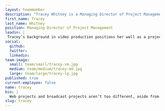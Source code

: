 ```yaml
---
layout: teammember
description: "Tracey Whitney is a Managing Director of Project Management specializing in process management at ThinkShout, a full service digital agency and B-Corp that specializes in nonprofit tech, digital strategy, website development, accessible design, and brand work. "
first_name: Tracey
last_name: Whitney
position: Managing Director of Project Management
leadin: |
 Tracey’s background in video production positions her well as a project manager. She also once summited Mt. Kosciuszko in Australia, so we’re confident she can take on any challenge.
social:
  github:
  twitter:
  linkedin:
team-image:
  small: team/small/tracey-sm.jpg
  medium: team/medium/tracey-md.jpg
  large: team/large/tracey-lg.jpg
published: true
current-employee: false
name: tracey
bio: |
  Web projects and broadcast projects aren’t too different, aside from the television part. Both require an overseer who’s not afraid to manage many moving pieces. As a result, Tracey knows how to manage tight deadlines, quick turnarounds, and translate lots of information into action items. Before coming to ThinkShout, Tracey worked at Oregon Public Broadcasting and Funnelbox, where she accumulated experience in both the nonprofit and agency realms. Those worlds collided when she joined our team, and now she’s blending her agency chops with her nonprofit background to help us create exciting new tools for our clients.
slug: tracey
---
```

